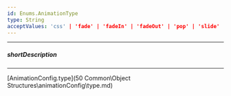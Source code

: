 ```yaml
---
id: Enums.AnimationType
type: String
acceptValues: 'css' | 'fade' | 'fadeIn' | 'fadeOut' | 'pop' | 'slide' | 'slideIn' | 'slideOut'
---
```

---
##### shortDescription
<!-- Description goes here -->

---
<!-- Description goes here -->
[AnimationConfig.type](50 Common\Object Structures\animationConfig\type.md)